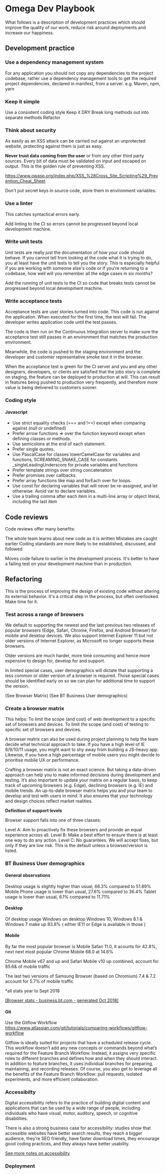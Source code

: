 

# Omega Dev Playbook

What follows is a description of development practices which should improve the quality of our work, reduce risk around deployments and increase our happiness.

## Development practice

### Use a dependency management system

For any application you should not copy any dependencies to the project codebase, rather use a dependency management tools to get the required project dependencies, declared in manifest, from a server.
e.g. Maven, npm, yarn


### Keep it simple

Use a consistent coding style
Keep it DRY
Break long methods out into separate methods
Refactor


### Think about security

As easily as an XSS attack can be carried out against an unprotected website, protecting against them is just as easy.

**Never trust data coming from the user** or from any other third party sources. Every bit of data must be validated on input and escaped on output. This is the golden rule of preventing XSS.

https://www.owasp.org/index.php/XSS_%28Cross_Site_Scripting%29_Prevention_Cheat_Sheet

Don't put secret keys in source code, store them in environment variables.


### Use a linter

This catches syntactical errors early.

Add linting to the CI so errors cannot be progressed beyond local development machine.


### Write unit tests

Unit tests are really just the documentation of how your code should behave. 
If you cannot tell from looking at the code what it is trying to do, you at least have the unit tests to tell you the story. 
This is especially helpful if you are working with someone else's code or if you're returning to a codebase, how well will you remember all the edge cases in six months?

Add the running of unit tests to the CI so code that breaks tests cannot be progressed beyond local development machine.


### Write acceptance tests

Acceptance tests are user stories turned into code. This code is run against the application. When executed for the first time, the test will fail. The developer writes application code until the test passes.

The code is then run on the Continuous Integration server to make sure the acceptance test still passes in an environment that matches the production environment.

Meanwhile, the code is pushed to the staging environment and the developer and customer representative smoke test it in the browser.

When the acceptance test is green for the CI server and you and any other designers, developers, or clients are satisfied that the jobs story is complete on staging, the feature can be deployed to production at will. This can result in features being pushed to production very frequently, and therefore more value is being delivered to customers sooner.


### Coding style

#### Javascript

 - Use strict equality checks (=== and !==) except when comparing
   against (null or undefined)
 - Prefer arrow functions => over the function keyword except when
   defining classes or methods.
 - Use semicolons at the end of each statement.
 - Prefer single quotes.
 - Use PascalCase for classes  lowerCamelCase for variables and
   functions, SCREAMING_SNAKE_CASE for constants
   _singleLeadingUnderscore for private variables and functions
 - Prefer template strings over string concatenation
 - Prefer promises over callbacks.
 - Prefer array functions like map and forEach over for loops.
 - Use const for declaring variables that will never be re-assigned, and
   let otherwise. Avoid var to declare variables.
  - Use a trailing comma after each item in a multi-line array or object
   literal, including the last item

## Code reviews

Code reviews offer many benefits:

The whole team learns about new code as it is written
Mistakes are caught earlier
Coding standards are more likely to be established, discussed, and followed

Moves code failure to earlier in the development process. 
It's better to have a failing test on your development machine than in production. 


## Refactoring

This is the process of improving the design of existing code without altering its external behavior. It's a critical step in the process, but often overlooked. 
Make time for it.


### Test across a range of browsers

We default to supporting the newest and the last previous two releases of popular browsers (Edge, Safari, Chrome, Firefox, and Android Browser) for mobile and desktop devices. 
We also support Internet Explorer 11 but not older versions of Internet Explorer, as Microsoft no longer supports these browsers.

Older versions are much harder, more time consuming and hence more expensive to design for, develop for and support.

In limited special cases, user demographics will dictate that supporting a less common or older version of a browser is required. 
Those special cases should be identified early on so we can plan for additional time to support the version.

(See Browser Matrix)
(See BT Business User demographics)

### Create a browser matrix

This helps:
To limit the scope (and cost) of web development to a specific set of browsers and devices.
To limit the scope (and cost) of testing to specific set of browsers and devices.

A browser matrix can also be used during project planning to help the team decide what technical approach to take. If you have a high level of IE 8/9/10/11 usage, you might want to shy away from building a JS-heavy app. Likewise, if you have a high percentage of mobile users you might decide to prioritise mobile UX or performance.

Crafting a browser matrix is not an exact science. But taking a data-driven approach can help you to make informed decisions during development and testing. It’s also important to update your matrix on a regular basis, to keep track of upcoming browsers (e.g. Edge), declining browsers (e.g. IE) and mobile trends. An up-to-date browser matrix helps you and your team to develop and test with users in mind. It also ensures that your technology and design choices reflect market realities.

**Definition of support levels**

Browser support falls into one of three classes:

Level A:  Aim to proactively fix these browsers and provide an equal experience across all.
Level B:  Make a best effort to ensure there is at least one way to do any action.
Level C:  No guarantees. We will accept fixes, but only if they are low risk. This is the default unless a browser/version is listed.


### BT Business User demographics

#### General observations

Desktop usage is slightly higher than usual, 66.3% compared to 51.89%
Mobile Phone usage is lower than usual, 27.6% compared to 36.4%
Tablet usage is lower than usual, 6.1% compared to  11.71%

#### Desktop

Of desktop usage Windows on desktop Windows 10, Windows 8.1 & Windows 7 
make up 83.8%
( either IE11 or Edge is available in those )

#### Mobile

By far the most popular browser is Mobile Safari 11.0, it acounts for 42.8%, next next most popular Chrome Mobile 68.0 at 14.6%

Chrome Mobile v67 and up and Safari Mobile v10 up combined, account for 85.6& of mobile traffic

The last two versions of Samsung Browser (based on Chromium)
7.4 & 7.2 account for 5.7% of mobile traffic

 *all stats year to Sept 2018
 
[\[Browser stats - business.bt.com - generated Oct 2018\]](https://docs.google.com/spreadsheets/d/1vNsC1HfRzo3Eg-Onwd-TqKnApFw7fWhxKSrYQXzgT2Q/edit?usp=sharing)

####  Git

Use the Gitflow Workflow
https://www.atlassian.com/git/tutorials/comparing-workflows/gitflow-workflow

Gitflow is ideally suited for projects that have a scheduled release cycle. This workflow doesn’t add any new concepts or commands beyond what’s required for the Feature Branch Workflow. Instead, it assigns very specific roles to different branches and defines how and when they should interact. In addition to feature branches, it uses individual branches for preparing, maintaining, and recording releases. Of course, you also get to leverage all the benefits of the Feature Branch Workflow: pull requests, isolated experiments, and more efficient collaboration.

### Accessibilty

Digital accessibility refers to the practice of building digital content and applications that can be used by a wide range of people, including individuals who have visual, motor, auditory, speech, or cognitive disabilities.

There is also a strong business case for accessibility: studies show that accessible websites have better search results, they reach a bigger audience, they’re SEO friendly, have faster download times, they encourage good coding practices, and they always have better usability.

[See more notes on accessibility](/Accessibility.md)


### Deployment










